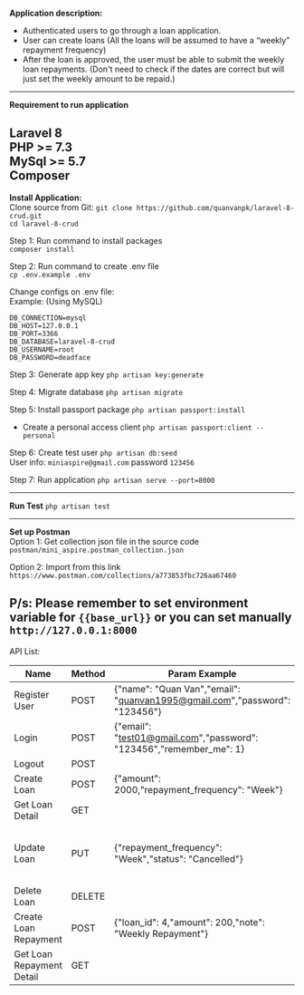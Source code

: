 **Application description:**
- Authenticated users to go through a loan application.
- User can create loans (All the loans will be assumed to have a “weekly” repayment frequency)
- After the loan is approved, the user must be able to submit the weekly loan repayments.
  (Don't need to check if the dates are correct but will just set the weekly amount to be repaid.)
----
**Requirement to run application**

Laravel 8 \
PHP >= 7.3 \
MySql >= 5.7 \
Composer
----
**Install Application:** \
Clone source from Git: `git clone https://github.com/quanvanpk/laravel-8-crud.git` \
`cd laravel-8-crud`

Step 1: Run command to install packages\
`composer install`

Step 2: Run command to create .env file\
`cp .env.example .env`

Change configs on .env file: \
Example: (Using MySQL)
```
DB_CONNECTION=mysql
DB_HOST=127.0.0.1
DB_PORT=3366
DB_DATABASE=laravel-8-crud
DB_USERNAME=root
DB_PASSWORD=deadface
```
Step 3: Generate app key `php artisan key:generate`

Step 4: Migrate database `php artisan migrate`

Step 5: Install passport package `php artisan passport:install`

- Create a personal access client `php artisan passport:client --personal`

Step 6: Create test user `php artisan db:seed` \
User info: `miniaspire@gmail.com` password `123456`

Step 7: Run application `php artisan serve --port=8000`

-----
**Run Test** `php artisan test`

-----
**Set up Postman**  
Option 1: Get collection json file in the source code\
`postman/mini_aspire.postman_collection.json`

Option 2: Import from this link
`https://www.postman.com/collections/a773853fbc726aa67460`

P/s: Please remember to set environment variable for `{{base_url}}`
or you can set manually `http://127.0.0.1:8000`
----
API List:

| Name      | Method | Param Example                                                              | Note |Endpoint |
| ----------- | ----------- |----------------------------------------------------------------------------| ----------- |----------- |
|   Register User    | POST| {"name": "Quan Van","email": "quanvan1995@gmail.com","password": "123456"} | | /api/v1/auth/register|
|   Login    | POST| {"email": "test01@gmail.com","password": "123456","remember_me": 1}        | |/api/v1/auth/login|
|   Logout    | POST|                                                                            | | /api/v1/auth/logout|
|   Create Loan    | POST| {"amount": 2000,"repayment_frequency": "Week"}                             | | /api/v1/loans|
|   Get Loan Detail    | GET |                                                                            | | /api/v1/loans/{loanId}
|   Update Loan    | PUT | {"repayment_frequency": "Week","status": "Cancelled"}                      | Status will be: Open, Approved, Completed, Cancelled  |/api/v1/loans/{loanId}|
|   Delete Loan    | DELETE |                                                                            | Using soft delete | /api/v1/loans/{loanId}|
|   Create Loan Repayment    | POST | {"loan_id": 4,"amount": 200,"note": "Weekly Repayment"}                    |  |  /api/v1/repayments|
|   Get Loan Repayment Detail    | GET |                                                                            | | /api/v1/repayments/{loanRepaymentId}|